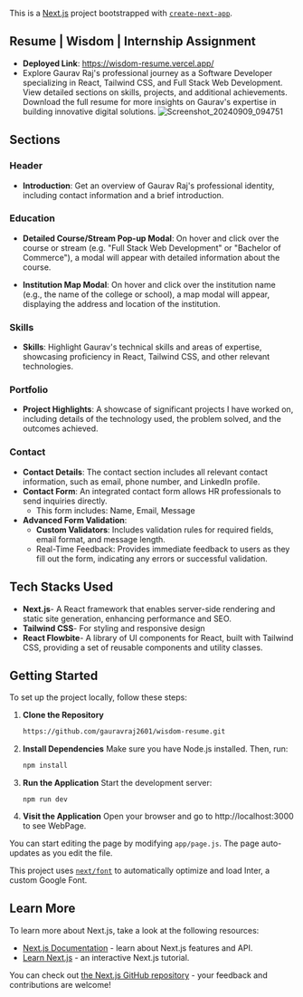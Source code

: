 This is a [Next.js](https://nextjs.org/) project bootstrapped with [`create-next-app`](https://github.com/vercel/next.js/tree/canary/packages/create-next-app).
## Resume | Wisdom |  Internship Assignment
- **Deployed Link**: https://wisdom-resume.vercel.app/ 
- Explore Gaurav Raj's professional journey as a Software Developer specializing in React, Tailwind CSS, and Full Stack Web Development. View detailed sections on skills, projects, and additional achievements. Download the full resume for more insights on Gaurav's expertise in building innovative digital solutions.
![Screenshot_20240909_094751](https://github.com/user-attachments/assets/99b3d1c2-3998-4a98-bb6c-9abfa440fe33)
## Sections
### Header
- **Introduction**: Get an overview of Gaurav Raj's professional identity, including contact information and a brief introduction.

### Education
- **Detailed Course/Stream Pop-up Modal**: On hover and click over the course or stream (e.g. "Full Stack Web Development" or "Bachelor of Commerce"), a modal will appear with detailed information about the course.

- **Institution Map Modal**: On hover and click over the institution name (e.g., the name of the college or school), a map modal will appear, displaying the address and location of the institution.

### Skills
- **Skills**: Highlight Gaurav's technical skills and areas of expertise, showcasing proficiency in React, Tailwind CSS, and other relevant technologies.

### Portfolio
- **Project Highlights**: A showcase of significant projects I have worked on, including details of the technology used, the problem solved, and the outcomes achieved.

### Contact
- **Contact Details**: The contact section includes all relevant contact information, such as email, phone number, and LinkedIn profile.
- **Contact Form**: An integrated contact form allows HR professionals to send inquiries directly.
  - This form includes: Name, Email, Message
- **Advanced Form Validation**:
   - **Custom Validators**: Includes validation rules for required fields, email format, and message length.
  - Real-Time Feedback: Provides immediate feedback to users as they fill out the form, indicating any errors or successful validation.

## Tech Stacks Used
- **Next.js**- A React framework that enables server-side rendering and static site generation, enhancing performance and SEO.
- **Tailwind CSS**- For styling and responsive design
- **React Flowbite**- A library of UI components for React, built with Tailwind CSS, providing a set of reusable components and utility classes.

## Getting Started
To set up the project locally, follow these steps:

1. **Clone the Repository**
   ```bash
   https://github.com/gauravraj2601/wisdom-resume.git
2. **Install Dependencies**
   Make sure you have Node.js installed. Then, run:
   ```bash
   npm install
3. **Run the Application**
   Start the development server:
   ```
   npm run dev
4. **Visit the Application**
   Open your browser and go to http://localhost:3000 to see WebPage.
   

You can start editing the page by modifying `app/page.js`. The page auto-updates as you edit the file.

This project uses [`next/font`](https://nextjs.org/docs/basic-features/font-optimization) to automatically optimize and load Inter, a custom Google Font.

## Learn More

To learn more about Next.js, take a look at the following resources:

- [Next.js Documentation](https://nextjs.org/docs) - learn about Next.js features and API.
- [Learn Next.js](https://nextjs.org/learn) - an interactive Next.js tutorial.

You can check out [the Next.js GitHub repository](https://github.com/vercel/next.js/) - your feedback and contributions are welcome!



